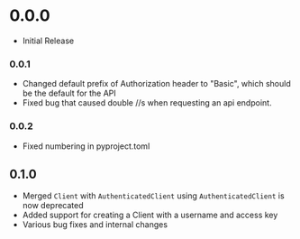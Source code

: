 # 0.0.0

* Initial Release

### 0.0.1

* Changed default prefix of Authorization header to "Basic", which should be the default for the API
* Fixed bug that caused double //s when requesting an api endpoint.

### 0.0.2

* Fixed numbering in pyproject.toml

## 0.1.0

* Merged `Client` with `AuthenticatedClient` using `AuthenticatedClient` is now deprecated
* Added support for creating a Client with a username and access key
* Various bug fixes and internal changes
